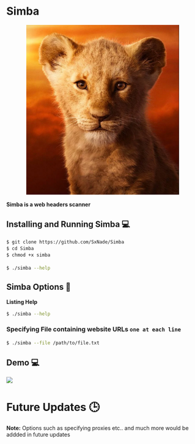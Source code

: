 # Simba

<p align="center" >
  <img src="https://github.com/SxNade/Simba/blob/main/simba.png" width="400"/>
</p>

**Simba is a web headers scanner**

## Installing and Running Simba 💻

```bash
$ git clone https://github.com/SxNade/Simba
$ cd Simba
$ chmod +x simba

$ ./simba --help
```

## Simba Options 🐯

**Listing Help**
```bash
$ ./simba --help
```

### Specifying File containing website URLs `one at each line`
```bash
$ ./simba --file /path/to/file.txt
```

## Demo 💻

![](https://github.com/SxNade/SxNade.github.io/blob/main/simba.gif)

# Future Updates 🕒

**Note:** Options such as specifying proxies etc.. and much more would be addded in future updates

